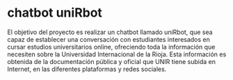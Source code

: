 # chatbot uniRbot
El objetivo del proyecto es realizar un chatbot llamado uniRbot, que sea capaz de establecer una conversación con estudiantes interesados en cursar estudios universitarios online, ofreciendo toda la información que necesiten sobre la Universidad Internacional de la Rioja. Esta información es obtenida de la documentación pública y oficial que UNIR tiene subida en Internet, en las diferentes plataformas y redes sociales.
